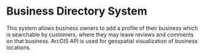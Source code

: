 # Business Directory System
This system allows business owners to add a profile of their business which is searchable by customers, where they may leave reviews and comments on that business. ArcGIS API is used for geospatial visualization of business locations.
